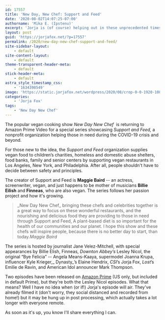 ```yaml
---
id: 17557
title: 'New Day, New Chef: Support and Feed'
date: '2020-08-02T14:07:25-07:00'
authorname: 'Mika E. (Ipstenu)'
excerpt: 'Jorja is (of course) helping out in these unprecedented times, raising money for vegan food to those in need.'
layout: post
guid: 'https://jorjafox.net/?p=17557'
permalink: /2020/new-day-new-chef-support-and-feed/
site-sidebar-layout:
    - default
site-content-layout:
    - default
theme-transparent-header-meta:
    - default
stick-header-meta:
    - default
astra_style_timestamp_css:
    - '1634398549'
image: 'https://static.jorjafox.net/wordpress/2020/08/crop-0-0-1920-1080-0-NDNC-SF-sm.jpg'
categories:
    - 'Jorja Fox'
tags:
    - 'New Day New Chef'
---
```


The popular vegan cooking show _New Day New Chef_&nbsp; is returning to Amazon Prime Video for a special series showcasing&nbsp;_Support and Feed,_ a nonprofit organization helping those in need during the COVID-19 crisis and beyond.&nbsp;

For those new to the idea, the _Support and Feed_ organization supplies vegan food to children’s charities, homeless and domestic abuse shelters, food banks, family and senior centers by supporting vegan restaurants in Los Angeles, New York, and Philadelphia. After all, people shouldn't have to decide between safety and principles.

The creator of Support and Feed is **Maggie Baird** -- an actress, screenwriter, vegan, and just happens to be mother of musicians&nbsp;**Billie Eilish**&nbsp;and&nbsp;**Finneas**, who are also vegan. The series follows her passion project and how it's growing.

<blockquote class="wp-block-quote">_New Day New Chef_&nbsp;bringing these chefs and celebrities together is a great way to focus on these wonderful restaurants, and the nourishing and delicious food they are providing to those in need through Support and Feed, A plant-based diet is so important for the health of our communities and our planet. I hope this show and these chefs will inspire people, because there is no better day to start, than today.<cite>Maggie Baird</cite></blockquote>

The series is hosted by journalist Jane Velez-Mitchell, with special appearances by Billie Elish, Finneas, _Downton Abbey’s_ Lesley Nicol, the original “Bye Felicia” -- Angela Means-Kaaya, supermodel Joanna Krupa, influencer Kyle Krieger,_ Dynasty_’s Elaine Hendrix, _CSI_’s Jorja Fox, _Lost_’s Emilie de Ravin, and American Idol announcer Mark Thompson.

Two episodes have been released on <a href="https://www.amazon.com/gp/video/detail/B08B7GS4XV">Amazon Prime</a> (US only, but included in default Prime), but they're both the Lesley Nicol episodes. What that means? Well I have no idea when (or if!) Jorja's episode will air. They've already filmed it (don't worry, they social distanced and recorded from home!) but it may be hung up in post processing, which actually takes a lot longer with everyone remote.

As soon as it's up, you know I'll share everything I can.
